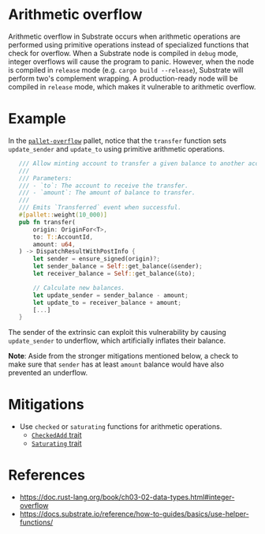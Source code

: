 # Arithmetic overflow

Arithmetic overflow in Substrate occurs when arithmetic operations are performed using primitive operations instead of specialized functions that check for overflow. When a Substrate node is compiled in `debug` mode, integer overflows will cause the program to panic. However, when the node is compiled in `release` mode (e.g. `cargo build --release`), Substrate will perform two's complement wrapping. A production-ready node will be compiled in `release` mode, which makes it vulnerable to arithmetic overflow.

# Example

In the [`pallet-overflow`](https://github.com/crytic/building-secure-contracts/blob/master/not-so-smart-contracts/substrate/arithmetic_overflow/pallet-overflow.rs) pallet, notice that the `transfer` function sets `update_sender` and `update_to` using primitive arithmetic operations.

```rust
   /// Allow minting account to transfer a given balance to another account.
   ///
   /// Parameters:
   /// - `to`: The account to receive the transfer.
   /// - `amount`: The amount of balance to transfer.
   ///
   /// Emits `Transferred` event when successful.
   #[pallet::weight(10_000)]
   pub fn transfer(
       origin: OriginFor<T>,
       to: T::AccountId,
       amount: u64,
   ) -> DispatchResultWithPostInfo {
       let sender = ensure_signed(origin)?;
       let sender_balance = Self::get_balance(&sender);
       let receiver_balance = Self::get_balance(&to);

       // Calculate new balances.
       let update_sender = sender_balance - amount;
       let update_to = receiver_balance + amount;
       [...]
   }
```

The sender of the extrinsic can exploit this vulnerability by causing `update_sender` to underflow, which artificially inflates their balance.

**Note**: Aside from the stronger mitigations mentioned below, a check to make sure that `sender` has at least `amount` balance would have also prevented an underflow.

# Mitigations

- Use `checked` or `saturating` functions for arithmetic operations.
  - [`CheckedAdd` trait](https://docs.rs/num/0.4.0/num/traits/trait.CheckedAdd.html)
  - [`Saturating` trait](https://docs.rs/num/0.4.0/num/traits/trait.Saturating.html)

# References

- https://doc.rust-lang.org/book/ch03-02-data-types.html#integer-overflow
- https://docs.substrate.io/reference/how-to-guides/basics/use-helper-functions/
